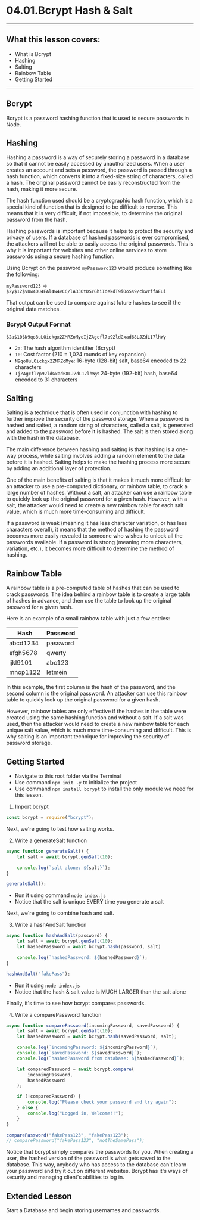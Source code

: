 # 04.01.Bcrypt Hash & Salt
***

## What this lesson covers:
- What is Bcrypt
- Hashing
- Salting
- Rainbow Table
- Getting Started

***

## Bcrypt

Bcrypt is a password hashing function that is used to secure passwords in Node. 

## Hashing

Hashing a password is a way of securely storing a password in a database so that it cannot be easily accessed by unauthorized users. When a user creates an account and sets a password, the password is passed through a hash function, which converts it into a fixed-size string of characters, called a hash. The original password cannot be easily reconstructed from the hash, making it more secure.

The hash function used should be a cryptographic hash function, which is a special kind of function that is designed to be difficult to reverse. This means that it is very difficult, if not impossible, to determine the original password from the hash.

Hashing passwords is important because it helps to protect the security and privacy of users. If a database of hashed passwords is ever compromised, the attackers will not be able to easily access the original passwords. This is why it is important for websites and other online services to store passwords using a secure hashing function.

Using Bcrypt on the password `myPassword123` would produce something like the following:

`myPassword123` -> `$2y$12$vUw4OU4EAl4w4vC6/lA33OtDSYGhiIdekdT9iOoSs9/ckwrffaEui`

That output can be used to compare against future hashes to see if the original data matches.

### Bcrypt Output Format 
`$2a$10$N9qo8uLOickgx2ZMRZoMyeIjZAgcfl7p92ldGxad68LJZdL17lhWy`

- `2a`: The hash algorithm identifier (Bcrypt)
- `10`: Cost factor (210 = 1,024 rounds of key expansion)
- `N9qo8uLOickgx2ZMRZoMye`: 16-byte (128-bit) salt, base64 encoded to 22 characters
- `IjZAgcfl7p92ldGxad68LJZdL17lhWy`: 24-byte (192-bit) hash, base64 encoded to 31 characters

## Salting

Salting is a technique that is often used in conjunction with hashing to further improve the security of the password storage. When a password is hashed and salted, a random string of characters, called a salt, is generated and added to the password before it is hashed. The salt is then stored along with the hash in the database.

The main difference between hashing and salting is that hashing is a one-way process, while salting involves adding a random element to the data before it is hashed. Salting helps to make the hashing process more secure by adding an additional layer of protection.

One of the main benefits of salting is that it makes it much more difficult for an attacker to use a pre-computed dictionary, or rainbow table, to crack a large number of hashes. Without a salt, an attacker can use a rainbow table to quickly look up the original password for a given hash. However, with a salt, the attacker would need to create a new rainbow table for each salt value, which is much more time-consuming and difficult.

If a password is weak (meaning it has less character variation, or has less characters overall), it means that the method of hashing the password becomes more easily revealed to someone who wishes to unlock all the passwords available. If a password is strong (meaning more characters, variation, etc.), it becomes more difficult to determine the method of hashing. 

## Rainbow Table

A rainbow table is a pre-computed table of hashes that can be used to crack passwords. The idea behind a rainbow table is to create a large table of hashes in advance, and then use the table to look up the original password for a given hash.

Here is an example of a small rainbow table with just a few entries:

| Hash     | Password |
|----------|----------|
| abcd1234 | password |
| efgh5678 | qwerty   |
| ijkl9101 | abc123   |
| mnop1122 | letmein  |

In this example, the first column is the hash of the password, and the second column is the original password. An attacker can use this rainbow table to quickly look up the original password for a given hash.

However, rainbow tables are only effective if the hashes in the table were created using the same hashing function and without a salt. If a salt was used, then the attacker would need to create a new rainbow table for each unique salt value, which is much more time-consuming and difficult. This is why salting is an important technique for improving the security of password storage.

## Getting Started

- Navigate to this root folder via the Terminal
- Use command `npm init -y` to initialize the project
- Use command `npm install bcrypt` to install the only module we need for this lesson.

1. Import bcrypt
<!-- 1. Import bcrypt -->
```js
const bcrypt = require("bcrypt");
```

Next, we're going to test how salting works.

2. Write a generateSalt function
<!-- 2. Write a generateSalt function -->
```js
async function generateSalt() {
    let salt = await bcrypt.genSalt(10);

    console.log(`salt alone: ${salt}`);
}

generateSalt();
```

- Run it using command `node index.js`
- Notice that the salt is unique EVERY time you generate a salt

Next, we're going to combine hash and salt.

3. Write a hashAndSalt function
<!-- 3. Write a hashAndSalt function -->
```js
async function hashAndSalt(password) {
    let salt = await bcrypt.genSalt(10);
    let hashedPassword = await bcrypt.hash(password, salt)

    console.log(`hashedPassword: ${hashedPassword}`);
}

hashAndSalt("fakePass");
```

- Run it using `node index.js`
- Notice that the hash & salt value is MUCH LARGER than the salt alone

Finally, it's time to see how bcrypt compares passwords.

4. Write a comparePassword function
<!-- 4. Write a comparePassword function -->
```js
async function comparePassword(incomingPassword, savedPassword) {
    let salt = await bcrypt.genSalt(10);
    let hashedPassword = await bcrypt.hash(savedPassword, salt);

    console.log(`incomingPassword: ${incomingPassword}`);
    console.log(`savedPassword: ${savedPassword}`);
    console.log(`hashedPassword from database: ${hashedPassword}`);

    let comparedPassword = await bcrypt.compare(
        incomingPassword,
        hashedPassword
    );

    if (!comparedPassword) {
        console.log("Please check your password and try again");
    } else {
        console.log("Logged in, Welcome!!");
    }
}

comparePassword("fakePass123", "fakePass123");
// comparePassword("fakePass123", "notTheSamePass");
```

Notice that bcrypt simply compares the passwords for you. When creating a user, the hashed version of the password is what gets saved to the database. This way, anybody who has access to the database can't learn your password and try it out on different websites. Bcrypt has it's ways of security and managing client's abilities to log in.

## Extended Lesson

Start a Database and begin storing usernames and passwords.